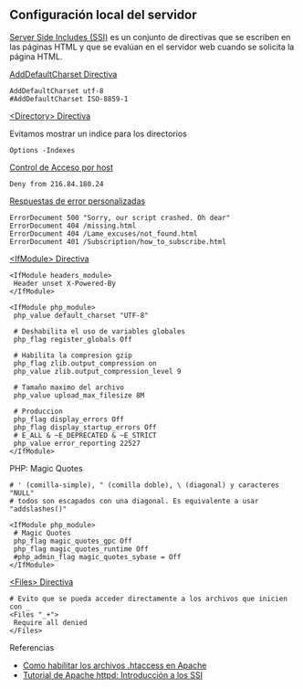 ## Configuración local del servidor

[Server Side Includes (SSI)](https://es.wikipedia.org/wiki/Server_Side_Includes) es un conjunto de directivas que se escriben en las páginas HTML y que se evalúan en el servidor web cuando se solicita la página HTML.

[AddDefaultCharset Directiva](http://httpd.apache.org/docs/2.4/es/mod/core.html#adddefaultcharset)

~~~
AddDefaultCharset utf-8
#AddDefaultCharset ISO-8859-1
~~~

[\<Directory> Directiva](http://httpd.apache.org/docs/2.4/es/mod/core.html#directory)

Evitamos mostrar un indice para los directorios

~~~
Options -Indexes
~~~

[Control de Acceso por host](http://httpd.apache.org/docs/2.4/es/howto/access.html#host)

~~~
Deny from 216.84.180.24
~~~

[Respuestas de error personalizadas](http://httpd.apache.org/docs/2.4/es/custom-error.html#configuration)

~~~
ErrorDocument 500 "Sorry, our script crashed. Oh dear"
ErrorDocument 404 /missing.html
ErrorDocument 404 /Lame_excuses/not_found.html
ErrorDocument 401 /Subscription/how_to_subscribe.html 
~~~

[\<IfModule> Directiva](http://httpd.apache.org/docs/2.4/es/mod/core.html#ifmodule)

~~~
<IfModule headers_module>
 Header unset X-Powered-By
</IfModule>
~~~

~~~
<IfModule php_module>
 php_value default_charset "UTF-8"
 
 # Deshabilita el uso de variables globales
 php_flag register_globals Off
 
 # Habilita la compresion gzip
 php_flag zlib.output_compression on
 php_value zlib.output_compression_level 9
 
 # Tamaño maximo del archivo
 php_value upload_max_filesize 8M
 
 # Produccion
 php_flag display_errors Off
 php_flag display_startup_errors Off
 # E_ALL & ~E_DEPRECATED & ~E_STRICT
 php_value error_reporting 22527
</IfModule>
~~~

PHP: Magic Quotes

~~~
# ' (comilla-simple), " (comilla doble), \ (diagonal) y caracteres "NULL"
# todos son escapados con una diagonal. Es equivalente a usar "addslashes()"
~~~

~~~
<IfModule php_module>
 # Magic Quotes
 php_flag magic_quotes_gpc Off
 php_flag magic_quotes_runtime Off
 #php_admin_flag magic_quotes_sybase = Off
</IfModule>
~~~

[\<Files> Directiva](http://httpd.apache.org/docs/2.4/es/mod/core.html#files)

~~~
# Evito que se pueda acceder directamente a los archivos que inicien con _ 
<Files "_+">
 Require all denied
</Files>
~~~

Referencias
* [Como habilitar los archivos .htaccess en Apache](http://www.alcancelibre.org/staticpages/index.php/18-como-apache-htaccess)
* [Tutorial de Apache httpd: Introducción a los SSI](http://httpd.apache.org/docs/2.4/es/howto/ssi.html)
